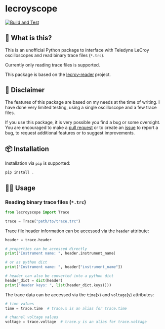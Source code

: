 # lecroyscope

[![Build and Test](https://github.com/lobis/lecroy-scope/actions/workflows/build-test.yml/badge.svg)](https://github.com/lobis/lecroy-scope/actions/workflows/build-test.yml)

## 🤔 What is this?

This is an unofficial Python package to interface with Teledyne LeCroy oscilloscopes and read binary trace
files (`*.trc`).

Currently only reading trace files is supported.

This package is based on
the [lecroy-reader](https://github.com/neago/lecroy-reader/blob/49c42a85c449013c1c48d154ae70192f172e32ba)
project.

## 🐞 Disclaimer

The features of this package are based on my needs at the time of writing.
I have done very limited testing, using a single oscilloscope and a few trace files.

If you use this package, it is very possible you find a bug or some oversight.
You are encouraged to make a [pull request](https://github.com/lobis/lecroy-scope/pulls) or to create
an [issue](https://github.com/lobis/lecroy-scope/issues) to report a bug, to request additional features or to suggest
improvements.

## 📦 Installation

Installation via `pip` is supported:

```bash
pip install .
```

## 👨‍💻 Usage

### Reading binary trace files (`*.trc`)

```python
from lecroyscope import Trace

trace = Trace("path/to/trace.trc")
```

Trace file header information can be accessed via the `header` attribute:

```python
header = trace.header

# properties can be accessed directly
print("Instrument name: ", header.instrument_name)

# or as python dict
print("Instrument name: ", header["instrument_name"])

# header can also be converted into a python dict
header_dict = dict(header)
print("Header keys: ", list(header_dict.keys()))
```

The trace data can be accessed via the `time`(`x`) and `voltage`(`y`) attributes:

```python
# time values
time = trace.time  # trace.x is an alias for trace.time

# channel voltage values
voltage = trace.voltage  # trace.y is an alias for trace.voltage
```
